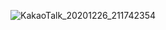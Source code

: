 ![KakaoTalk_20201226_211742354](https://user-images.githubusercontent.com/23302973/103151272-d999e800-47bf-11eb-84e3-5f2e09e5db86.jpg)

